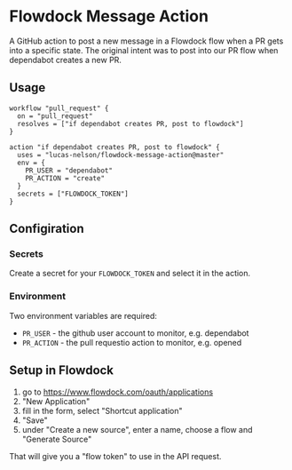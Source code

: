 # Flowdock Message Action

A GitHub action to post a new message in a Flowdock flow when a PR gets into a specific state. The
original intent was to post into our PR flow when dependabot creates a new PR.

## Usage

```
workflow "pull_request" {
  on = "pull_request"
  resolves = ["if dependabot creates PR, post to flowdock"]
}

action "if dependabot creates PR, post to flowdock" {
  uses = "lucas-nelson/flowdock-message-action@master"
  env = {
    PR_USER = "dependabot"
    PR_ACTION = "create"
  }
  secrets = ["FLOWDOCK_TOKEN"]
}
```

## Configiration

### Secrets

Create a secret for your `FLOWDOCK_TOKEN` and select it in the action.

### Environment

Two environment variables are required:

* `PR_USER` - the github user account to monitor, e.g. dependabot
* `PR_ACTION` - the pull requestio action to monitor, e.g. opened

## Setup in Flowdock

1. go to https://www.flowdock.com/oauth/applications
2. "New Application"
3. fill in the form, select "Shortcut application"
4. "Save"
5. under "Create a new source", enter a name, choose a flow and "Generate Source"

That will give you a "flow token" to use in the API request.
